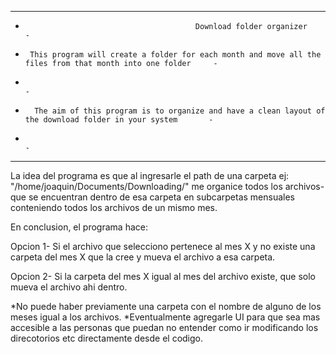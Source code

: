 --------------------------------------------------------------------------------------------------------------------
-                                           Download folder organizer                                              -
-      This program will create a folder for each month and move all the files from that month into one folder     -
-                                                                                                                  -
-       The aim of this program is to organize and have a clean layout of the download folder in your system       -
-                                                                                                                  -
--------------------------------------------------------------------------------------------------------------------

La idea del programa es que al ingresarle el path de una carpeta ej: "/home/joaquin/Documents/Downloading/" me organice todos los archivos-
que se encuentran dentro de esa carpeta en subcarpetas mensuales conteniendo todos los archivos de un mismo mes.

En conclusion, el programa hace:

Opcion 1-
Si el archivo que selecciono pertenece al mes X y no existe una carpeta del mes X que la cree y mueva el archivo a esa carpeta.

Opcion 2-
Si la carpeta del mes X igual al mes del archivo existe, que solo mueva el archivo ahi dentro.


*No puede haber previamente una carpeta con el nombre de alguno de los meses igual a los archivos.
*Eventualmente agregarle UI para que sea mas accesible a las personas que puedan no entender
como ir modificando los direcotorios etc directamente desde el codigo.

